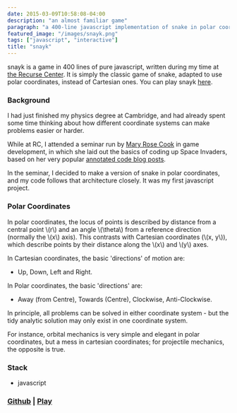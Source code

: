 ```yaml
---
date: 2015-03-09T10:58:08-04:00
description: "an almost familiar game" 
paragraph: "a 400-line javascript implementation of snake in polar coordinates"
featured_image: "/images/snayk.png"
tags: ["javascript", "interactive"]
title: "snayk"
---
```



snayk is a game in 400 lines of pure javascript, written during my time at [the Recurse Center](https://recurse.com). It is simply the classic game of snake, adapted to use polar coordinates, instead of Cartesian ones. You can play snayk [here](url).


### Background

I had just finished my physics degree at Cambridge, and had already spent some time thinking about how different coordinate systems can make problems easier or harder. 

While at RC, I attended a seminar run by [Mary Rose Cook](https://maryrosecook.com/) in game development, in which she laid out the basics of coding up Space Invaders, based on her very popular [annotated code blog posts](http://annotated-code.maryrosecook.com/). 

In the seminar, I decided to make a version of snake in polar coordinates, and my code follows that architecture closely. It was my first javascript project.

### Polar Coordinates

In polar coordinates, the locus of points is described by distance from a central point \\(r\\) and an angle \\(\theta\\) from a reference direction (normally the \\(x\\) axis).  This contrasts with Cartesian coordinates (\\(x, y\\)), which describe points by their distance along the \\(x\\) and \\(y\\) axes. 

In Cartesian coordinates, the basic 'directions' of motion are:

* Up, Down, Left and Right. 

In Polar coordinates, the basic 'directions' are: 

* Away (from Centre), Towards (Centre), Clockwise, Anti-Clockwise. 

In principle, all problems can be solved in either coordinate system - but the tidy analytic solution may only exist in one coordinate system. 

For instance, orbital mechanics is very simple and elegant in polar coordinates, but a mess in cartesian coordinates; for projectile mechanics, the opposite is true. 


### Stack

* javascript

### [Github](https://github.com/condnsdmatters/snayk) | [Play](https://github.com/condnsdmatters/snayk)